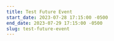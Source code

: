 ```yaml
---
title: Test Future Event
start_date: 2023-07-28 17:15:00 -0500
end_date: 2023-07-29 17:15:00 -0500
slug: test-future-event
---
```

